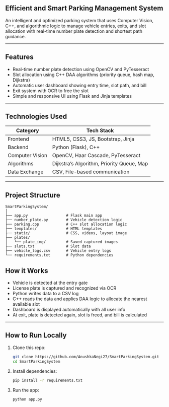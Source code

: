 ## Efficient and Smart Parking Management System

An intelligent and optimized parking system that uses Computer Vision, C++, and algorithmic logic to manage vehicle entries, exits, and slot allocation with real-time number plate detection and shortest path guidance.

---

## Features

- Real-time number plate detection using OpenCV and PyTesseract  
- Slot allocation using C++ DAA algorithms (priority queue, hash map, Dijkstra)  
- Automatic user dashboard showing entry time, slot path, and bill  
- Exit system with OCR to free the slot  
- Simple and responsive UI using Flask and Jinja templates

---

## Technologies Used

| Category        | Tech Stack                                |
|----------------|--------------------------------------------|
| Frontend       | HTML5, CSS3, JS, Bootstrap, Jinja          |
| Backend        | Python (Flask), C++                        |
| Computer Vision| OpenCV, Haar Cascade, PyTesseract          |
| Algorithms     | Dijkstra’s Algorithm, Priority Queue, Map  |
| Data Exchange  | CSV, File-based communication              |

---

## Project Structure

```
SmartParkingSystem/
│
├── app.py                 # Flask main app
├── number_plate.py        # Vehicle detection logic
├── parking.cpp            # C++ slot allocation logic
├── templates/             # HTML templates
├── static/                # CSS, videos, layout image
├── plates/
│   └── plate_img/         # Saved captured images
├── slots.txt              # Slot data
├── vehicle_logs.csv       # Vehicle entry logs
└── requirements.txt       # Python dependencies
```

## How it Works

- Vehicle is detected at the entry gate  
- License plate is captured and recognized via OCR  
- Python writes data to a CSV log  
- C++ reads the data and applies DAA logic to allocate the nearest available slot  
- Dashboard is displayed automatically with all user info  
- At exit, plate is detected again, slot is freed, and bill is calculated

---

## How to Run Locally

1. Clone this repo:
   ```bash
   git clone https://github.com/AnushkaNegi27/SmartParkingSystem.git
   cd SmartParkingSystem
2. Install dependencies:
   ```bash
   pip install -r requirements.txt
4. Run the app:
   ```bash
   python app.py
